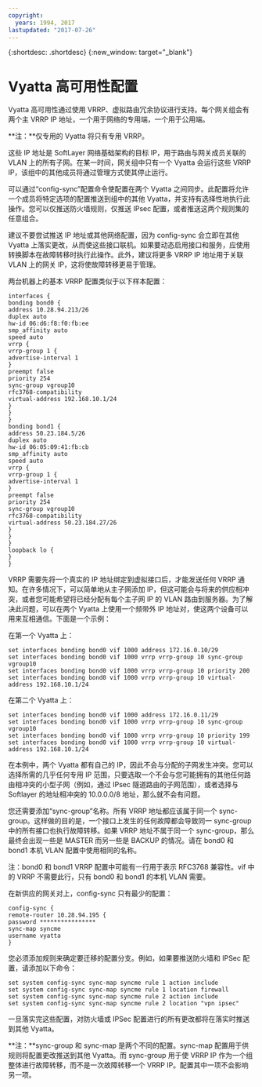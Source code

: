 ```yaml
---
copyright:
  years: 1994, 2017
lastupdated: "2017-07-26"
---
```


{:shortdesc: .shortdesc}
{:new_window: target="_blank"}

# Vyatta 高可用性配置

Vyatta 高可用性通过使用 VRRP、虚拟路由冗余协议进行支持。每个网关组会有两个主 VRRP IP 地址，一个用于网络的专用端，一个用于公用端。 

**注：**仅专用的 Vyatta 将只有专用 VRRP。 

这些 IP 地址是 SoftLayer 网络基础架构的目标 IP，用于路由与网关成员关联的 VLAN 上的所有子网。在某一时间，网关组中只有一个 Vyatta 会运行这些 VRRP IP，该组中的其他成员将通过管理方式使其停止运行。

可以通过“config-sync”配置命令使配置在两个 Vyatta 之间同步。此配置将允许一个成员将特定选项的配置推送到组中的其他 Vyatta，并支持有选择性地执行此操作。您可以仅推送防火墙规则，仅推送 IPsec 配置，或者推送这两个规则集的任意组合。 

建议不要尝试推送 IP 地址或其他网络配置，因为 config-sync 会立即在其他 Vyatta 上落实更改，从而使这些接口联机。如果要动态启用接口和服务，应使用转换脚本在故障转移时执行此操作。此外，建议将更多 VRRP IP 地址用于关联 VLAN 上的网关 IP，这将使故障转移更易于管理。

两台机器上的基本 VRRP 配置类似于以下样本配置：

    interfaces {
    bonding bond0 {
    address 10.28.94.213/26
    duplex auto
    hw-id 06:d6:f8:f0:fb:ee
    smp_affinity auto
    speed auto
    vrrp {
    vrrp-group 1 {
    advertise-interval 1
    }
    preempt false
    priority 254
    sync-group vgroup10
    rfc3768-compatibility
    virtual-address 192.168.10.1/24
    }
    }
    }
    bonding bond1 {
    address 50.23.184.5/26
    duplex auto
    hw-id 06:05:09:41:fb:cb
    smp_affinity auto
    speed auto
    vrrp {
    vrrp-group 1 {
    advertise-interval 1
    }
    preempt false
    priority 254
    sync-group vgroup10
    rfc3768-compatibility
    virtual-address 50.23.184.27/26
    }
    }
    }
    loopback lo {
    }
    }

VRRP 需要先将一个真实的 IP 地址绑定到虚拟接口后，才能发送任何 VRRP 通知。在许多情况下，可以简单地从主子网添加 IP，但这可能会与将来的供应相冲突，或者您可能希望将已经分配有每个主子网 IP 的 VLAN 路由到服务器。为了解决此问题，可以在两个 Vyatta 上使用一个频带外 IP 地址对，使这两个设备可以用来互相通信。下面是一个示例：

在第一个 Vyatta 上：

    set interfaces bonding bond0 vif 1000 address 172.16.0.10/29
    set interfaces bonding bond0 vif 1000 vrrp vrrp-group 10 sync-group vgroup10
    set interfaces bonding bond0 vif 1000 vrrp vrrp-group 10 priority 200
    set interfaces bonding bond0 vif 1000 vrrp vrrp-group 10 virtual-address 192.168.10.1/24

在第二个 Vyatta 上：

    set interfaces bonding bond0 vif 1000 address 172.16.0.11/29
    set interfaces bonding bond0 vif 1000 vrrp vrrp-group 10 sync-group vgroup10
    set interfaces bonding bond0 vif 1000 vrrp vrrp-group 10 priority 199
    set interfaces bonding bond0 vif 1000 vrrp vrrp-group 10 virtual-address 192.168.10.1/24

在本例中，两个 Vyatta 都有自己的 IP，因此不会与分配的子网发生冲突。您可以选择所需的几乎任何专用 IP 范围，只要选取一个不会与您可能拥有的其他任何路由相冲突的小型子网（例如，通过 IPsec 隧道路由的子网范围），或者选择与 Softlayer 的地址相冲突的 10.0.0.0/8 地址，那么就不会有问题。

您还需要添加“sync-group”名称。所有 VRRP 地址都应该属于同一个 sync-group。这样做的目的是，一个接口上发生的任何故障都会导致同一 sync-group 中的所有接口也执行故障转移。如果 VRRP 地址不属于同一个 sync-group，那么最终会出现一些是 MASTER 而另一些是 BACKUP 的情况。请在 bond0 和 bond1 本机 VLAN 配置中使用相同的名称。

注：bond0 和 bond1 VRRP 配置中可能有一行用于表示 RFC3768 兼容性。vif 中的 VRRP 不需要此行，只有 bond0 和 bond1 的本机 VLAN 需要。

在新供应的网关对上，config-sync 只有最少的配置：


    config-sync {
    remote-router 10.28.94.195 {
    password ****************
    sync-map syncme
    username vyatta
    }

您必须添加规则来确定要迁移的配置分支。例如，如果要推送防火墙和 IPSec 配置，请添加以下命令：


    set system config-sync sync-map syncme rule 1 action include
    set system config-sync sync-map syncme rule 1 location firewall
    set system config-sync sync-map syncme rule 2 action include
    set system config-sync sync-map syncme rule 2 location "vpn ipsec"

一旦落实完这些配置，对防火墙或 IPSec 配置进行的所有更改都将在落实时推送到其他 Vyatta。

**注：**sync-group 和 sync-map 是两个不同的配置。sync-map 配置用于供规则将配置更改推送到其他 Vyatta。而 sync-group 用于使 VRRP IP 作为一个组整体进行故障转移，而不是一次故障转移一个 VRRP IP。配置其中一项不会影响另一项。
